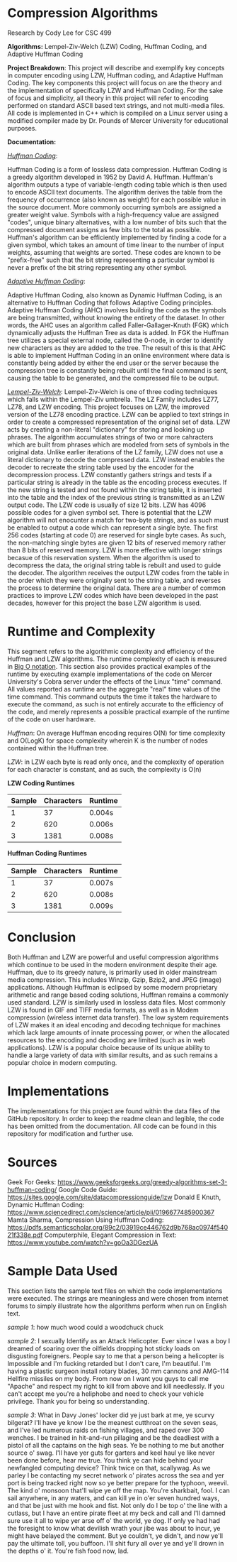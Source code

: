 
# Compression Algorithms
Research by Cody Lee
for CSC 499

**Algorithms:** Lempel-Ziv-Welch (LZW) Coding,  Huffman Coding, and Adaptive Huffman Coding

**Project Breakdown**: This project will describe and exemplify key concepts in computer encoding using LZW, Huffman coding, and Adaptive Huffman Coding. The key components this project will focus on are the theory and the implementation of specifically LZW and Huffman Coding. For the sake of focus and simplicity, all theory in this project will refer to encoding performed on standard ASCII based text strings, and not multi-media files. All code is implemented in C++ which is compiled on a Linux server using a modified compiler made by Dr. Pounds of Mercer University for educational purposes.

**Documentation:**

*[Huffman Coding](https://www.geeksforgeeks.org/greedy-algorithms-set-3-huffman-coding/)*:

Huffman Coding is a form of lossless data compression. Huffman Coding is a greedy algorithm developed in 1952 by David A. Huffman. Huffman's algorithm outputs a type of variable-length coding table which is then used to encode ASCII text documents. The algorithm derives the table from the frequency of occurrence (also known as weight) for each possible value in the source document. More commonly occurring symbols are assigned a greater weight value. Symbols with a high-frequency value are assigned "codes", unique binary alternatives, with a low number of bits such that the compressed document assigns as few bits to the total as possible. Huffman's algorithm can be efficiently implemented by finding a code for a given symbol, which takes an amount of time linear to the number of input weights, assuming that weights are sorted. These codes are known to be "prefix-free" such that the bit string representing a particular symbol is never a prefix of the bit string representing any other symbol.

*[Adaptive Huffman Coding](https://www.sciencedirect.com/science/article/pii/0196677485900367)*:

Adaptive Huffman Coding, also known as Dynamic Huffman Coding, is an alternative to Huffman Coding that follows Adaptive Coding principles. Adaptive Huffman Coding (AHC) involves building the code as the symbols are being transmitted, without knowing the entirety of the dataset. In other words, the AHC uses an algorithm called Faller-Gallager-Knuth (FGK) which dynamically adjusts the Huffman Tree as data is added. In FGK the Huffman tree utilizes a special external node, called the 0-node, in order to identify new characters as they are added to the tree. The result of this is that AHC is able to implement Huffman Coding in an online environment where data is constantly being added by either the end user or the server because the compression tree is constantly being rebuilt until the final command is sent, causing the table to be generated, and the compressed file to be output.


[*Lempel-Ziv-Welch*](https://sites.google.com/site/datacompressionguide/lzw):
Lempel-Ziv-Welch is one of three coding techniques which falls within the Lempel-Ziv umbrella. The LZ Family includes LZ77, LZ78, and LZW encoding. This project focuses on LZW, the improved version of the LZ78 encoding practice. LZW can be applied to text strings in order to create a compressed representation of the original set of data. LZW acts by creating a non-literal "dictionary" for storing and looking up phrases. The algorithm accumulates strings of two or more cahracters which are built from phrases which are modeled from sets of symbols in the original data. Unlike earlier iterations of the LZ family, LZW does not use a literal dictionary to decode the compressed data. LZW instead enables the decoder to recreate the string table used by the encoder for the decompression process. LZW constantly gathers strings and tests if a particular string  is already in the table as the encoding process executes. If the new string is tested and not found within the string table, it is inserted into the table and the index of the previous string is transmitted as an LZW output code. The LZW code is usually of size 12 bits. LZW has 4096 possible codes for a given symbol set. There is potential that the LZW algorithm will not enocunter a match for two-byte strings, and as such must be enabled to output a code which can represent a single byte. The first 256 codes (starting at code 0) are reserved for single byte cases. As such, the non-matching single bytes are given 12 bits of reserved memory rather than 8 bits of reserved memory. LZW is more effective with longer strings becasue of this reservation system. When the algorithm is used to decompress the data, the original string table is rebuilt and used to guide the decoder. The algorithm receives the output LZW codes from the table in the order which they were originally sent to the string table, and reverses the process to determine the original data. There are a number of common practices to improve LZW codes which have been developed in the past decades, however for this project the base LZW algorithm is used. 

# Runtime and Complexity
This segment refers to the algorithmic complexity and efficiency of the Huffman and LZW algorithms. The runtime complexity of each is measured in [Big O notation](https://en.wikipedia.org/wiki/Big_O_notation). This section also provides practical examples of the runtime by executing example implementations of the code on Mercer University's Cobra server under the effects of the Linux "time" command. All values reported as runtime are the aggregate "real" time values of the time command. This command outputs the time it takes the hardware to execute the command, as such is not entirely accurate to the efficiency of the code, and merely represents a possible practical example of the runtime of the code on user hardware.

*Huffman*:
On average Huffman encoding requires O(N) for time complexity and O(LogK) for space complexity wherein K is the number of nodes contained within the Huffman tree.

*LZW*: 
in LZW each byte is read only once, and the complexity of operation for each character is constant, and as such, the complexity is O(n)

**LZW Coding Runtimes**

| Sample | Characters | Runtime |
|--------|------------|---------|
| 1 | 37 | 0.004s |
| 2 | 620 | 0.006s |
| 3 | 1381 | 0.008s |

**Huffman Coding Runtimes**

| Sample | Characters | Runtime |
|--------|------------|---------|
| 1 | 37 | 0.007s |
| 2 | 620 | 0.008s |
| 3 | 1381 | 0.009s |

# Conclusion
Both Huffman and LZW are powerful and useful compression algorithms which continue to be used in the modern environment despite their age. Huffman, due to its greedy nature, is primarily used in older mainstream media compression. This includes Winzip, Gzip, Bzip2, and JPEG (image) applications. Although Huffman is eclipsed by some modern proprietary arithmetic and range based coding solutions, Huffman remains a commonly used standard. LZW is similarly used in lossless data files. Most commonly LZW is found in GIF and TIFF media formats, as well as in Modem compression (wireless internet data transfer). The low system requirements of LZW makes it an ideal encoding and decoding technique for machines which lack large amounts of innate processing power, or when the allocated resources to the encoding and decoding are limited (such as in web applications). LZW is a popular choice because of its unique ability to handle a large variety of data with similar results, and as such remains a popular choice in modern computing. 

# Implementations
The implementations for this project are found within the data files of the GitHub repository. In order to keep the readme clean and legible, the code has been omitted from the documentation. All code can be found in this repository for modification and further use. 

# Sources
Geek For Geeks: https://www.geeksforgeeks.org/greedy-algorithms-set-3-huffman-coding/
Google Code Guide: https://sites.google.com/site/datacompressionguide/lzw
Donald E Knuth, Dynamic Huffman Coding: https://www.sciencedirect.com/science/article/pii/0196677485900367
Mamta Sharma, Compression Using Huffman Coding: https://pdfs.semanticscholar.org/89c2/03919ce446762d9b768ac0974f54021f338e.pdf
 Computerphile, Elegant Compression in Text: https://www.youtube.com/watch?v=goOa3DGezUA
 

# Sample Data Used
This section lists the sample text files on which the code implementations were executed. The strings are meaningless and were chosen from internet forums to simply illustrate how the algorithms perform when run on English text.

*sample 1*: 
how much wood could a woodchuck chuck

*sample 2*:
I sexually Identify as an Attack Helicopter. Ever since I was a boy I dreamed of soaring over the oilfields dropping hot sticky loads on disgusting foreigners. People say to me that a person being a helicopter is Impossible and I'm fucking retarded but I don't care, I'm beautiful. I'm having a plastic surgeon install rotary blades, 30 mm cannons and AMG-114 Hellfire missiles on my body. From now on I want you guys to call me "Apache" and respect my right to kill from above and kill needlessly. If you can't accept me you're a heliphobe and need to check your vehicle privilege. Thank you for being so understanding.

*sample 3*:
What in Davy Jones' locker did ye just bark at me, ye scurvy bilgerat? I'll have ye know I be the meanest cutthroat on the seven seas, and I've led numerous raids on fishing villages, and raped over 300 wenches. I be trained in hit-and-run pillaging and be the deadliest with a pistol of all the captains on the high seas. Ye be nothing to me but another source o' swag. I'll have yer guts for garters and keel haul ye like never been done before, hear me true. You think ye can hide behind your newfangled computing device? Think twice on that, scallywag. As we parley I be contacting my secret network o' pirates across the sea and yer port is being tracked right now so ye better prepare for the typhoon, weevil. The kind o' monsoon that'll wipe ye off the map. You're sharkbait, fool. I can sail anywhere, in any waters, and can kill ye in o'er seven hundred ways, and that be just with me hook and fist. Not only do I be top o' the line with a cutlass, but I have an entire pirate fleet at my beck and call and I'll damned sure use it all to wipe yer arse off o' the world, ye dog. If only ye had had the foresight to know what devilish wrath your jibe was about to incur, ye might have belayed the comment. But ye couldn't, ye didn't, and now ye'll pay the ultimate toll, you buffoon. I'll shit fury all over ye and ye'll drown in the depths o' it. You're fish food now, lad.

